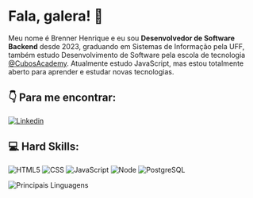
  # Fala, galera! :metal:

  Meu nome é Brenner Henrique e eu sou **Desenvolvedor de Software Backend** desde 2023, graduando em Sistemas de Informação pela UFF, também estudo Desenvolvimento de Software pela escola de tecnologia [@CubosAcademy](https://cubos.academy/). Atualmente estudo JavaScript, mas estou totalmente aberto para aprender e estudar novas tecnologias.

  ## 👇 Para me encontrar:

  [![Linkedin](https://img.shields.io/badge/LinkedIn-0077B5?style=for-the-badge&logo=linkedin&logoColor=white)](https://www.linkedin.com/in/brennergama/)
  

  ## 💻 Hard Skills:
  ![HTML5](https://img.shields.io/badge/HTML5-E34F26?style=for-the-badge&logo=html5&logoColor=white) ![CSS](https://img.shields.io/badge/CSS3-1572B6?style=for-the-badge&logo=css3&logoColor=white) ![JavaScript](https://img.shields.io/badge/JavaScript-323330?style=for-the-badge&logo=javascript&logoColor=F7DF1E) ![Node](https://img.shields.io/badge/Node%20js-339933?style=for-the-badge&logo=nodedotjs&logoColor=white) ![PostgreSQL](https://img.shields.io/badge/PostgreSQL-316192?style=for-the-badge&logo=postgresql&logoColor=white)


  ![Principais Linguagens](https://github-readme-stats.vercel.app/api/top-langs/?username=bhenrique07&theme=onedark&hide_border=true&custom_title=Principais%20%Linguagens)
